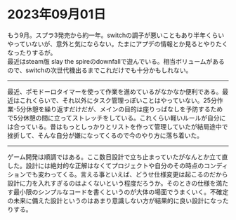 # 2023年09月01日

もう9月。スプラ3発売から約一年。switchの調子が悪いこともあり半年くらいやっていないが、意外と気にならない。たまにアプデの情報とか見るとやりたくなったりするが。  
最近はsteam版 slay the spireのdownfallで遊んでいる。相当ボリュームがあるので、switchの次世代機出るまでこれだけでも十分かもしれない。

--- 

最近、ポモドーロタイマーを使って作業を進めているがなかなか便利である。最近はこれくらいで、それ以外にタスク管理っぽいことはやっていない。25分作業-5分休憩を繰り返すだけだが、メインの目的は座りっぱなしを予防するためで5分休憩の間に立ってストレッチをしている。これくらい軽いルールが自分には合っている。昔はもっとしっかりとリストを作って管理していたが結局途中で挫折して、そんな自分が嫌になってくるので今のやり方に落ち着いた。

--- 

ゲーム開発は順調ではある。ここ数日設計で立ち止まっていたがなんとか立て直した。設計には絶対的な正解はなくてプロジェクトや自分のその時点のコンディションでも変わってくる。言える事といえば、どうせ仕様変更は起こるのだから設計に力を入れすぎるのはよくないという程度だろうか。そのときの仕様を満たす最小限のシンプルなコードを書くというのが大体の場面でうまくいく。不確定の未来に備えた設計というのはあまり意識しない方が結果的に良い設計になったりする。



